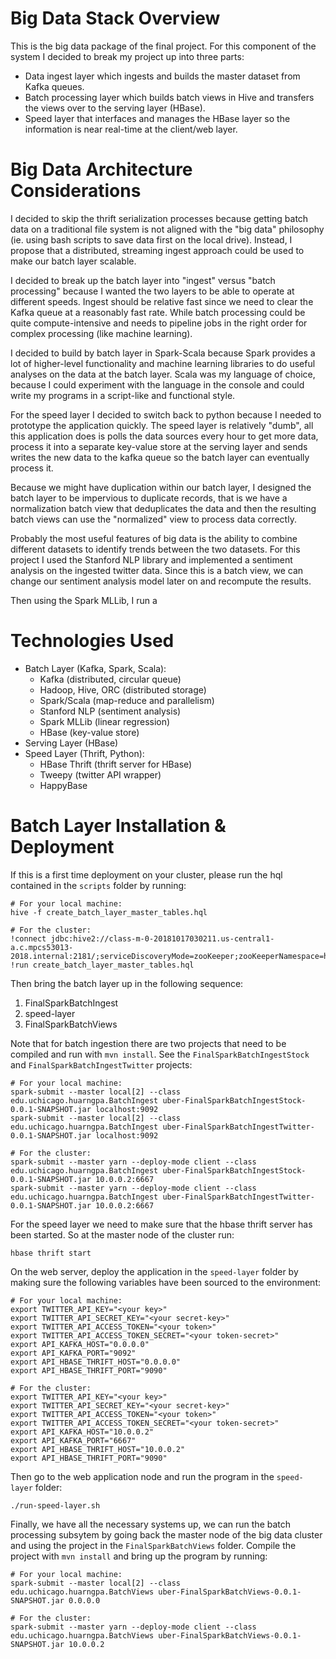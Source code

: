 # Big Data Stack Overview
This is the big data package of the final project. For this component of the system I decided to break my project up into three parts:
+ Data ingest layer which ingests and builds the master dataset from Kafka queues.
+ Batch processing layer which builds batch views in Hive and transfers the views over to the serving layer (HBase).
+ Speed layer that interfaces and manages the HBase layer so the information is near real-time at the client/web layer.

# Big Data Architecture Considerations
I decided to skip the thrift serialization processes because getting batch data on a traditional file system is not aligned with the "big data" philosophy (ie. using bash scripts to save data first on the local drive). Instead, I propose that a distributed, streaming ingest approach could be used to make our batch layer scalable.

I decided to break up the batch layer into "ingest" versus "batch processing" because I wanted the two layers to be able to operate at different speeds. Ingest should be relative fast since we need to clear the Kafka queue at a reasonably fast rate. While batch processing could be quite compute-intensive and needs to pipeline jobs in the right order for complex processing (like machine learning).

I decided to build by batch layer in Spark-Scala because Spark provides a lot of higher-level functionality and machine learning libraries to do useful analyses on the data at the batch layer. Scala was my language of choice, because I could experiment with the language in the console and could write my programs in a script-like and functional style.

For the speed layer I decided to switch back to python because I needed to prototype the application quickly. The speed layer is relatively "dumb", all this application does is polls the data sources every hour to get more data, process it into a separate key-value store at the serving layer and sends writes the new data to the kafka queue so the batch layer can eventually process it.

Because we might have duplication within our batch layer, I designed the batch layer to be impervious to duplicate records, that is we have a normalization batch view that deduplicates the data and then the resulting batch views can use the "normalized" view to process data correctly.

Probably the most useful features of big data is the ability to combine different datasets to identify trends between the two datasets. For this project I used the Stanford NLP library and implemented a sentiment analysis on the ingested twitter data. Since this is a batch view, we can change our sentiment analysis model later on and recompute the results.

Then using the Spark MLLib, I run a 

# Technologies Used
* Batch Layer (Kafka, Spark, Scala):
    * Kafka (distributed, circular queue)
    * Hadoop, Hive, ORC (distributed storage)
    * Spark/Scala (map-reduce and parallelism)
    * Stanford NLP (sentiment analysis)
    * Spark MLLib (linear regression)
    * HBase (key-value store)
* Serving Layer (HBase)
* Speed Layer (Thrift, Python):
    * HBase Thrift (thrift server for HBase)
    * Tweepy (twitter API wrapper)
    * HappyBase 

# Batch Layer Installation & Deployment
If this is a first time deployment on your cluster, please run the hql contained in the `scripts` folder by running:
```
# For your local machine:
hive -f create_batch_layer_master_tables.hql

# For the cluster:
!connect jdbc:hive2://class-m-0-20181017030211.us-central1-a.c.mpcs53013-2018.internal:2181/;serviceDiscoveryMode=zooKeeper;zooKeeperNamespace=hiveserver2
!run create_batch_layer_master_tables.hql
```

Then bring the batch layer up in the following sequence:
1. FinalSparkBatchIngest
2. speed-layer
3. FinalSparkBatchViews

Note that for batch ingestion there are two projects that need to be compiled and run with `mvn install`. See the `FinalSparkBatchIngestStock` and `FinalSparkBatchIngestTwitter` projects:
```
# For your local machine:
spark-submit --master local[2] --class edu.uchicago.huarngpa.BatchIngest uber-FinalSparkBatchIngestStock-0.0.1-SNAPSHOT.jar localhost:9092
spark-submit --master local[2] --class edu.uchicago.huarngpa.BatchIngest uber-FinalSparkBatchIngestTwitter-0.0.1-SNAPSHOT.jar localhost:9092

# For the cluster:
spark-submit --master yarn --deploy-mode client --class edu.uchicago.huarngpa.BatchIngest uber-FinalSparkBatchIngestStock-0.0.1-SNAPSHOT.jar 10.0.0.2:6667
spark-submit --master yarn --deploy-mode client --class edu.uchicago.huarngpa.BatchIngest uber-FinalSparkBatchIngestTwitter-0.0.1-SNAPSHOT.jar 10.0.0.2:6667
```

For the speed layer we need to make sure that the hbase thrift server has been started. So at the master node of the cluster run:
```
hbase thrift start
```

On the web server, deploy the application in the `speed-layer` folder by making sure the following variables have been sourced to the environment:
```
# For your local machine:
export TWITTER_API_KEY="<your key>"
export TWITTER_API_SECRET_KEY="<your secret-key>"
export TWITTER_API_ACCESS_TOKEN="<your token>"
export TWITTER_API_ACCESS_TOKEN_SECRET="<your token-secret>"
export API_KAFKA_HOST="0.0.0.0"
export API_KAFKA_PORT="9092"
export API_HBASE_THRIFT_HOST="0.0.0.0"
export API_HBASE_THRIFT_PORT="9090"

# For the cluster:
export TWITTER_API_KEY="<your key>"
export TWITTER_API_SECRET_KEY="<your secret-key>"
export TWITTER_API_ACCESS_TOKEN="<your token>"
export TWITTER_API_ACCESS_TOKEN_SECRET="<your token-secret>"
export API_KAFKA_HOST="10.0.0.2"
export API_KAFKA_PORT="6667"
export API_HBASE_THRIFT_HOST="10.0.0.2"
export API_HBASE_THRIFT_PORT="9090"
```

Then go to the web application node and run the program in the `speed-layer` folder:
```
./run-speed-layer.sh
```

Finally, we have all the necessary systems up, we can run the batch processing subsytem by going back the master node of the big data cluster and using the project in the `FinalSparkBatchViews` folder. Compile the project with `mvn install` and bring up the program by running:
```
# For your local machine:
spark-submit --master local[2] --class edu.uchicago.huarngpa.BatchViews uber-FinalSparkBatchViews-0.0.1-SNAPSHOT.jar 0.0.0.0

# For the cluster:
spark-submit --master yarn --deploy-mode client --class edu.uchicago.huarngpa.BatchViews uber-FinalSparkBatchViews-0.0.1-SNAPSHOT.jar 10.0.0.2
```
